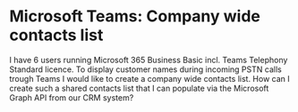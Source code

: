 
# Microsoft Teams: Company wide contacts list

I have 6 users running Microsoft 365 Business Basic incl. Teams Telephony Standard licence. To display customer names during incoming PSTN calls trough Teams I would like to create a company wide contacts list.
How can I create such a shared contacts list that I can populate via the Microsoft Graph API from our CRM system?

        
